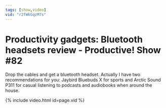 ```yaml
---
tags: [show,video]
vid: "r2fWkGqzM7s"
---
```


# Productivity gadgets: Bluetooth headsets review - Productive! Show #82


Drop the cables and get a bluetooth headset. Actually I have two recommendations for you: Jaybird Bluebuds X for sports and Arctic Sound P311 for casual listening to podcasts and audiobooks when around the house.

{% include video.html id=page.vid %}

<!--More-->


[n]: https://michael.gratis/nozbe